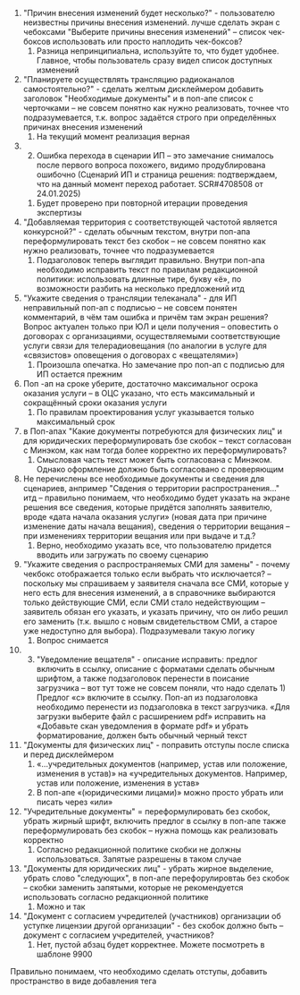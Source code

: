 1)  "Причин внесения изменений будет несколько?" - пользователю неизвестны причины внесения изменений. лучше сделать экран с чебоксами "Выберите причины внесения изменений" – список чек-боксов использовать или просто наплодить чек-боксов?
	1) Разница непринципиальна, используйте то, что будет удобнее. Главное, чтобы пользователь сразу видел список доступных изменений
2)  "Планируете осуществлять трансляцию радиоканалов самостоятельно?"  - сделать желтым дисклеймером добавить заголовок "Необходимые документы" и в поп-апе список с черточками – не совсем понятно как нужно реализовать, точнее что подразумевается, т.к. вопрос задаётся строго при определённых причинах внесения изменений
	1) На текущий момент реализация верная
3)  2. Ошибка перехода в сценарии ИП – это замечание снималось после первого вопроса похожего, видимо продублирована ошибочно (Сценарий ИП и страница решения: подтверждаем, что на данный момент переход работает. SCR#4708508 от 24.01.2025)
	1) Будет проверено при повторной итерации проведения экспертизы
4)  "Добавляемая территория с соответствующей частотой является конкурсной?" - сделать обычным текстом, внутри поп-апа переформулировать текст без скобок – не совсем понятно как нужно реализовать, точнее что подразумевается
	1)  Подзаголовок теперь выглядит правильно. Внутри поп-апа необходимо исправить текст по правилам редакционной политики: использовать длинные тире, букву «ё», по возможности разбить на несколько предложений итд
5)  "Укажите сведения о трансляции телеканала" - для ИП неправильный поп-ап с подписью – не совсем понятен комментарий, в чём там ошибка и причём там экран решения? Вопрос актуален только при ЮЛ и цели получения – оповестить о договорах с организациями, осуществляемыми соответствующие услуги связи для телерадиовещания (по аналогии в услуге для «связистов» оповещения о договорах с «вещателями»)
	1) Произошла опечатка. Но замечание про поп-ап с подписью для ИП остается прежним
6)  Поп -ап на сроке уберите, достаточно максимальног осрока оказания услуги – в ОЦС указано, что есть максимальный и сокращённый сроки оказания услуги
	1) По правилам проектирования услуг указывается только максимальный срок
7)  в Поп-апах "Какие документы потребуются для физических лиц" и для юридических переформулировать бзе скобок – текст согласован с Минэком, как нам тогда более корректно их переформулировать?
	1) Смысловая часть текст может быть согласована с Минэком. Однако оформление должно быть согласовано с проверяющим
8)  Не перечислены все необходимые документы и сведения для сценариев, анпример "Свдения о территории распространения..." итд – правильно понимаем, что необходимо будет указать на экране решения все сведения, которые придётся заполнять заявителю, вроде «дата начала оказания услуги» (новая дата при причине изменение даты начала вещания), сведения о территории вещания – при изменениях территории вещания или при выдаче и т.д.?
	1) Верно, необходимо указать все, что пользователю придется вводить или загружать по своему сценарию
9)  "Укажите сведения о распространяемых СМИ для замены" - почему чекбокс отображается только если выбрать что исключается? – поскольку мы спрашиваем у заявителя сначала все СМИ, которые у него есть для внесения изменений, а в справочнике выбираются только действующие СМИ, если СМИ стало недействующим – заявитель обязан его указать, и указать причину, что он либо решил его заменить (т.к. вышло с новым свидетельством СМИ, а старое уже недоступно для выбора). Подразумевали такую логику
	1) Вопрос снимается
10)  3) "Уведомление вещателя" - описание исправить: предлог включить в ссылку, описание с форматами сделать обычным шрифтом, а также подзаголовок перенести в поисание загрузчика – вот тут тоже не совсем поняли, что надо сделать
	1) Предлог «с» включите в ссылку. Поп-ап из подзаголовка необходимо перенести из подзаголовка в текст загрузчика. «Для загрузки выберите файл с расширением pdf» исправить на «Добавьте скан уведомления в формате pdf» и убрать форматирование, должен быть обычный черный текст
11) "Документы для физических лиц" - поправить отступы после списка и перед дисклеймером
	1) «…учредительных документов (например, устав или положение, изменения в устав)» на «учредительных документов. Например, устав или положение, изменения в устав» 
	2) В поп-апе «(юридическими лицами)» можно просто убрать или писать через «или»
12) "Учредительные документы" = переформулировать без скобок, убрать жирный шрифт, включить предлог в ссылку в поп-апе также переформулировать без скобок – нужна помощь как реализовать корректно
	1) Согласно редакционной политике скобки не должны использоваться. Запятые разрешены в таком случае
13) "Документы для юридических лиц" - убрать жирное выделение, убрать слово "следующих", в поп-апе перефорулировтаь без скобок – скобки заменить запятыми, которые не рекомендуется использовать согласно редакционной политике
	1) Можно и так
14) "Документ с согласием учредителей (участников) организации об уступке лицензии другой организации" - без скобок должно быть – документ с согласием учредителей, участников?
	1) Нет, пустой абзац будет корректнее. Можете посмотреть в шаблоне 9900

Правильно понимаем, что необходимо сделать отступы, добавить пространство в виде добавления тега <br />



```

```





```

```